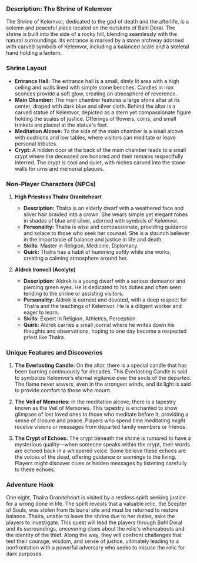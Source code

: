 ### Description: The Shrine of Kelemvor
The Shrine of Kelemvor, dedicated to the god of death and the afterlife, is a solemn and peaceful place located on the outskirts of Bahl Doral. The shrine is built into the side of a rocky hill, blending seamlessly with the natural surroundings. Its entrance is marked by a stone archway adorned with carved symbols of Kelemvor, including a balanced scale and a skeletal hand holding a lantern.

### Shrine Layout

- **Entrance Hall:** The entrance hall is a small, dimly lit area with a high ceiling and walls lined with simple stone benches. Candles in iron sconces provide a soft glow, creating an atmosphere of reverence.
- **Main Chamber:** The main chamber features a large stone altar at its center, draped with dark blue and silver cloth. Behind the altar is a carved statue of Kelemvor, depicted as a stern yet compassionate figure holding the scales of justice. Offerings of flowers, coins, and small trinkets are placed at the statue's feet.
- **Meditation Alcove:** To the side of the main chamber is a small alcove with cushions and low tables, where visitors can meditate or leave personal tributes.
- **Crypt:** A hidden door at the back of the main chamber leads to a small crypt where the deceased are honored and their remains respectfully interred. The crypt is cool and quiet, with niches carved into the stone walls for urns and memorial plaques.

### Non-Player Characters (NPCs)

1. **High Priestess Thalra Graniteheart**
   - **Description:** Thalra is an elderly dwarf with a weathered face and silver hair braided into a crown. She wears simple yet elegant robes in shades of blue and silver, adorned with symbols of Kelemvor.
   - **Personality:** Thalra is wise and compassionate, providing guidance and solace to those who seek her counsel. She is a staunch believer in the importance of balance and justice in life and death.
   - **Skills:** Master in Religion, Medicine, Diplomacy.
   - **Quirk:** Thalra has a habit of humming softly while she works, creating a calming atmosphere around her.

2. **Aldrek Ironveil (Acolyte)**
   - **Description:** Aldrek is a young dwarf with a serious demeanor and piercing green eyes. He is dedicated to his duties and often seen tending to the shrine or assisting visitors.
   - **Personality:** Aldrek is earnest and devoted, with a deep respect for Thalra and the teachings of Kelemvor. He is a diligent worker and eager to learn.
   - **Skills:** Expert in Religion, Athletics, Perception.
   - **Quirk:** Aldrek carries a small journal where he writes down his thoughts and observations, hoping to one day become a respected priest like Thalra.

### Unique Features and Discoveries

1. **The Everlasting Candle:** On the altar, there is a special candle that has been burning continuously for decades. This Everlasting Candle is said to symbolize Kelemvor’s eternal vigilance over the souls of the departed. The flame never wavers, even in the strongest winds, and its light is said to provide comfort to those who mourn.

2. **The Veil of Memories:** In the meditation alcove, there is a tapestry known as the Veil of Memories. This tapestry is enchanted to show glimpses of lost loved ones to those who meditate before it, providing a sense of closure and peace. Players who spend time meditating might receive visions or messages from departed family members or friends.

3. **The Crypt of Echoes:** The crypt beneath the shrine is rumored to have a mysterious quality—when someone speaks within the crypt, their words are echoed back in a whispered voice. Some believe these echoes are the voices of the dead, offering guidance or warnings to the living. Players might discover clues or hidden messages by listening carefully to these echoes.

### Adventure Hook

One night, Thalra Graniteheart is visited by a restless spirit seeking justice for a wrong done in life. The spirit reveals that a valuable relic, the Scepter of Souls, was stolen from its burial site and must be returned to restore balance. Thalra, unable to leave the shrine due to her duties, asks the players to investigate. This quest will lead the players through Bahl Doral and its surroundings, uncovering clues about the relic's whereabouts and the identity of the thief. Along the way, they will confront challenges that test their courage, wisdom, and sense of justice, ultimately leading to a confrontation with a powerful adversary who seeks to misuse the relic for dark purposes.